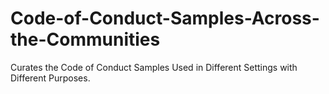 # Code-of-Conduct-Samples-Across-the-Communities
Curates the Code of Conduct Samples Used in Different Settings with Different Purposes. 
